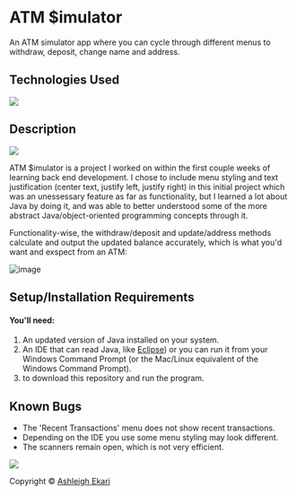 # ATM $imulator

An ATM simulator app where you can cycle through different menus to withdraw, deposit, change name and address.
## Technologies Used

![](https://img.shields.io/badge/-Java-black.svg?style=flat-square&logo=openjdk&colorB=000)

## Description

![](https://i.imgur.com/AgjaXE1.png)

ATM $imulator is a project I worked on within the first couple weeks of learning back end development. I chose to include menu styling and text justification (center text, justify left, justify right) in this initial project which was an unessessary feature as far as functionality, but I learned a lot about Java by doing it, and was able to better understood some of the more abstract Java/object-oriented programming concepts through it.

Functionality-wise, the withdraw/deposit and update/address methods calculate and output the updated balance accurately, which is what you'd want and exspect from an ATM:

![image](https://i.imgur.com/8kTNqca.gif)

## Setup/Installation Requirements

#### You'll need:
1. An updated version of Java installed on your system.
2. An IDE that can read Java, like [Eclipse](https://www.eclipse.org/downloads/)) or you can run it from your Windows Command Prompt (or the Mac/Linux equivalent of the Windows Command Prompt).
3. to download this repository and run the program.

## Known Bugs
- The 'Recent Transactions' menu does not show recent transactions.
- Depending on the IDE you use some menu styling may look different.
- The scanners remain open, which is not very efficient.

![](https://i.imgur.com/N3WKGf3.png)

Copyright © [Ashleigh Ekari](https://www.ashleighekari.com)
